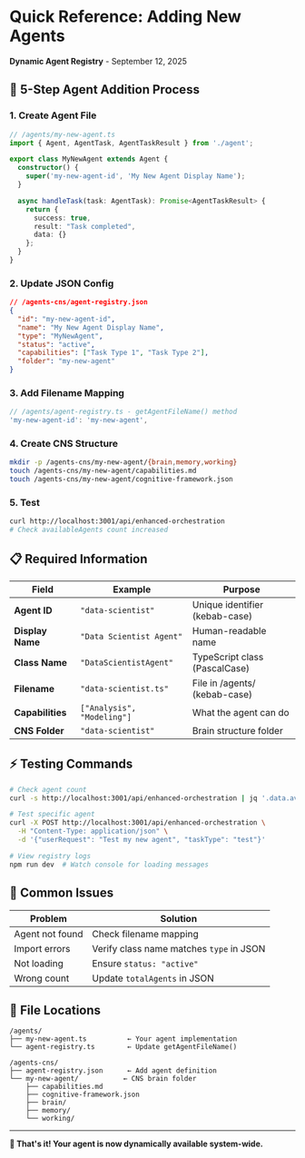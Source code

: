 # Quick Reference: Adding New Agents
**Dynamic Agent Registry** - September 12, 2025

## 🚀 **5-Step Agent Addition Process**

### **1. Create Agent File**
```typescript
// /agents/my-new-agent.ts
import { Agent, AgentTask, AgentTaskResult } from './agent';

export class MyNewAgent extends Agent {
  constructor() {
    super('my-new-agent-id', 'My New Agent Display Name');
  }

  async handleTask(task: AgentTask): Promise<AgentTaskResult> {
    return {
      success: true,
      result: "Task completed",
      data: {}
    };
  }
}
```

### **2. Update JSON Config**
```json
// /agents-cns/agent-registry.json
{
  "id": "my-new-agent-id",
  "name": "My New Agent Display Name", 
  "type": "MyNewAgent",
  "status": "active",
  "capabilities": ["Task Type 1", "Task Type 2"],
  "folder": "my-new-agent"
}
```

### **3. Add Filename Mapping**
```typescript
// /agents/agent-registry.ts - getAgentFileName() method
'my-new-agent-id': 'my-new-agent',
```

### **4. Create CNS Structure**
```bash
mkdir -p /agents-cns/my-new-agent/{brain,memory,working}
touch /agents-cns/my-new-agent/capabilities.md
touch /agents-cns/my-new-agent/cognitive-framework.json
```

### **5. Test**
```bash
curl http://localhost:3001/api/enhanced-orchestration
# Check availableAgents count increased
```

## 📋 **Required Information**

| Field | Example | Purpose |
|-------|---------|---------|
| **Agent ID** | `"data-scientist"` | Unique identifier (kebab-case) |
| **Display Name** | `"Data Scientist Agent"` | Human-readable name |
| **Class Name** | `"DataScientistAgent"` | TypeScript class (PascalCase) |
| **Filename** | `"data-scientist.ts"` | File in /agents/ (kebab-case) |
| **Capabilities** | `["Analysis", "Modeling"]` | What the agent can do |
| **CNS Folder** | `"data-scientist"` | Brain structure folder |

## ⚡ **Testing Commands**

```bash
# Check agent count
curl -s http://localhost:3001/api/enhanced-orchestration | jq '.data.availableAgents'

# Test specific agent
curl -X POST http://localhost:3001/api/enhanced-orchestration \
  -H "Content-Type: application/json" \
  -d '{"userRequest": "Test my new agent", "taskType": "test"}'

# View registry logs
npm run dev  # Watch console for loading messages
```

## 🚨 **Common Issues**

| Problem | Solution |
|---------|----------|
| Agent not found | Check filename mapping |
| Import errors | Verify class name matches `type` in JSON |
| Not loading | Ensure `status: "active"` |
| Wrong count | Update `totalAgents` in JSON |

## 📁 **File Locations**

```
/agents/
├── my-new-agent.ts          ← Your agent implementation
└── agent-registry.ts        ← Update getAgentFileName()

/agents-cns/
├── agent-registry.json      ← Add agent definition
└── my-new-agent/           ← CNS brain folder
    ├── capabilities.md
    ├── cognitive-framework.json
    ├── brain/
    ├── memory/
    └── working/
```

---
**🎯 That's it! Your agent is now dynamically available system-wide.**
